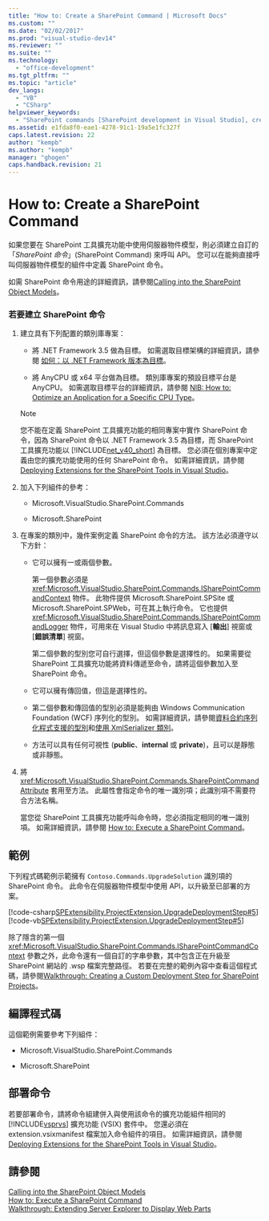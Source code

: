 ```yaml
---
title: "How to: Create a SharePoint Command | Microsoft Docs"
ms.custom: ""
ms.date: "02/02/2017"
ms.prod: "visual-studio-dev14"
ms.reviewer: ""
ms.suite: ""
ms.technology: 
  - "office-development"
ms.tgt_pltfrm: ""
ms.topic: "article"
dev_langs: 
  - "VB"
  - "CSharp"
helpviewer_keywords: 
  - "SharePoint commands [SharePoint development in Visual Studio], creating"
ms.assetid: e1fda8f0-eae1-4278-91c1-19a5e1fc327f
caps.latest.revision: 22
author: "kempb"
ms.author: "kempb"
manager: "ghogen"
caps.handback.revision: 21
---
```

# How to: Create a SharePoint Command
  如果您要在 SharePoint 工具擴充功能中使用伺服器物件模型，則必須建立自訂的「*SharePoint 命令*」\(SharePoint Command\) 來呼叫 API。  您可以在能夠直接呼叫伺服器物件模型的組件中定義 SharePoint 命令。  
  
 如需 SharePoint 命令用途的詳細資訊，請參閱[Calling into the SharePoint Object Models](../sharepoint/calling-into-the-sharepoint-object-models.md)。  
  
### 若要建立 SharePoint 命令  
  
1.  建立具有下列配置的類別庫專案：  
  
    -   將 .NET Framework 3.5 做為目標。  如需選取目標架構的詳細資訊，請參閱 [如何：以 .NET Framework 版本為目標](~/ide/how-to-target-a-version-of-the-dotnet-framework.md)。  
  
    -   將 AnyCPU 或 x64 平台做為目標。  類別庫專案的預設目標平台是 AnyCPU。  如需選取目標平台的詳細資訊，請參閱 [NIB: How to: Optimize an Application for a Specific CPU Type](http://msdn.microsoft.com/zh-tw/294a75d2-4279-4b72-8298-2bea05be907a)。  
  
    > [!NOTE]  
    >  您不能在定義 SharePoint 工具擴充功能的相同專案中實作 SharePoint 命令，因為 SharePoint 命令以 .NET Framework 3.5 為目標，而 SharePoint 工具擴充功能以 [!INCLUDE[net_v40_short](../sharepoint/includes/net-v40-short-md.md)] 為目標。  您必須在個別專案中定義由您的擴充功能使用的任何 SharePoint 命令。  如需詳細資訊，請參閱[Deploying Extensions for the SharePoint Tools in Visual Studio](../sharepoint/deploying-extensions-for-the-sharepoint-tools-in-visual-studio.md)。  
  
2.  加入下列組件的參考：  
  
    -   Microsoft.VisualStudio.SharePoint.Commands  
  
    -   Microsoft.SharePoint  
  
3.  在專案的類別中，幾件案例定義 SharePoint 命令的方法。  該方法必須遵守以下方針：  
  
    -   它可以擁有一或兩個參數。  
  
         第一個參數必須是 <xref:Microsoft.VisualStudio.SharePoint.Commands.ISharePointCommandContext> 物件。  此物件提供 Microsoft.SharePoint.SPSite 或 Microsoft.SharePoint.SPWeb，可在其上執行命令。  它也提供 <xref:Microsoft.VisualStudio.SharePoint.Commands.ISharePointCommandLogger> 物件，可用來在 Visual Studio 中將訊息寫入 \[**輸出**\] 視窗或 \[**錯誤清單**\] 視窗。  
  
         第二個參數的型別您可自行選擇，但這個參數是選擇性的。  如果需要從 SharePoint 工具擴充功能將資料傳遞至命令，請將這個參數加入至 SharePoint 命令。  
  
    -   它可以擁有傳回值，但這是選擇性的。  
  
    -   第二個參數和傳回值的型別必須是能夠由 Windows Communication Foundation \(WCF\) 序列化的型別。  如需詳細資訊，請參閱[資料合約序列化程式支援的型別](http://msdn.microsoft.com/library/7381b200-437a-4506-9556-d77bf1bc3f34)和[使用 XmlSerializer 類別](http://msdn.microsoft.com/library/c680602d-39d3-44f1-bf22-8e6654ad5069)。  
  
    -   方法可以具有任何可視性 \(**public**、**internal** 或 **private**\)，且可以是靜態或非靜態。  
  
4.  將 <xref:Microsoft.VisualStudio.SharePoint.Commands.SharePointCommandAttribute> 套用至方法。  此屬性會指定命令的唯一識別項；此識別項不需要符合方法名稱。  
  
     當您從 SharePoint 工具擴充功能呼叫命令時，您必須指定相同的唯一識別項。  如需詳細資訊，請參閱 [How to: Execute a SharePoint Command](../sharepoint/how-to-execute-a-sharepoint-command.md)。  
  
## 範例  
 下列程式碼範例示範擁有 `Contoso.Commands.UpgradeSolution` 識別項的 SharePoint 命令。  此命令在伺服器物件模型中使用 API，以升級至已部署的方案。  
  
 [!code-csharp[SPExtensibility.ProjectExtension.UpgradeDeploymentStep#5](../snippets/csharp/VS_Snippets_OfficeSP/spextensibility.projectextension.upgradedeploymentstep/CS/SharePointCommands/Commands.cs#5)]
 [!code-vb[SPExtensibility.ProjectExtension.UpgradeDeploymentStep#5](../snippets/visualbasic/VS_Snippets_OfficeSP/spextensibility.projectextension.upgradedeploymentstep/vb/sharepointcommands/commands.vb#5)]  
  
 除了隱含的第一個 <xref:Microsoft.VisualStudio.SharePoint.Commands.ISharePointCommandContext> 參數之外，此命令還有一個自訂的字串參數，其中包含正在升級至 SharePoint 網站的 .wsp 檔案完整路徑。  若要在完整的範例內容中查看這個程式碼，請參閱[Walkthrough: Creating a Custom Deployment Step for SharePoint Projects](../sharepoint/walkthrough-creating-a-custom-deployment-step-for-sharepoint-projects.md)。  
  
## 編譯程式碼  
 這個範例需要參考下列組件：  
  
-   Microsoft.VisualStudio.SharePoint.Commands  
  
-   Microsoft.SharePoint  
  
## 部署命令  
 若要部署命令，請將命令組建併入與使用該命令的擴充功能組件相同的 [!INCLUDE[vsprvs](../sharepoint/includes/vsprvs-md.md)] 擴充功能 \(VSIX\) 套件中。  您還必須在 extension.vsixmanifest 檔案加入命令組件的項目。  如需詳細資訊，請參閱[Deploying Extensions for the SharePoint Tools in Visual Studio](../sharepoint/deploying-extensions-for-the-sharepoint-tools-in-visual-studio.md)。  
  
## 請參閱  
 [Calling into the SharePoint Object Models](../sharepoint/calling-into-the-sharepoint-object-models.md)   
 [How to: Execute a SharePoint Command](../sharepoint/how-to-execute-a-sharepoint-command.md)   
 [Walkthrough: Extending Server Explorer to Display Web Parts](../sharepoint/walkthrough-extending-server-explorer-to-display-web-parts.md)  
  
  